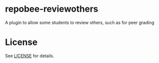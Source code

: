 # repobee-reviewothers
A plugin to allow some students to review others, such as for peer grading

# License
See [LICENSE](LICENSE) for details.
